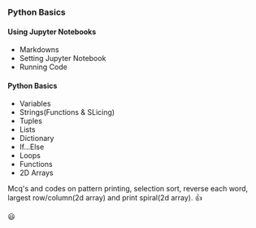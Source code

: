 ### Python Basics ###

#### Using Jupyter Notebooks ####

* Markdowns
* Setting Jupyter Notebook
* Running Code

#### Python Basics ####

* Variables
* Strings(Functions & SLicing)
* Tuples
* Lists
* Dictionary
* If...Else
* Loops
* Functions
* 2D Arrays


Mcq's and codes on pattern printing, selection sort, reverse each word, largest row/column(2d array) and print spiral(2d array). :+1: 

:smiley: